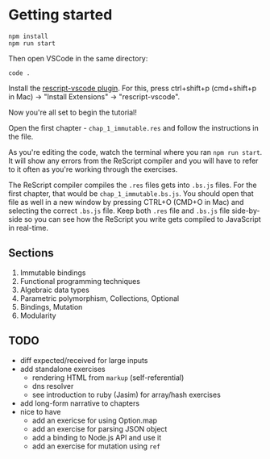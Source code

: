 # Getting started

```
npm install
npm run start
```

Then open VSCode in the same directory:

```
code .
```

Install the [rescript-vscode plugin](https://marketplace.visualstudio.com/items?itemName=chenglou92.rescript-vscode). For this, press ctrl+shift+p (cmd+shift+p in Mac) -> "Install Extensions" -> "rescript-vscode". 

Now you're all set to begin the tutorial!

Open the first chapter - `chap_1_immutable.res` and follow the instructions in the file. 

As you're editing the code, watch the terminal where you ran `npm run start`. It will show any errors from the ReScript compiler and you will have to refer to it often as you're working through the exercises.

The ReScript compiler compiles the `.res` files gets into `.bs.js` files. For the first chapter, that would be `chap_1_immutable.bs.js`. You should open that file as well in a new window by pressing CTRL+O (CMD+O in Mac) and selecting the correct `.bs.js` file. Keep both `.res` file and `.bs.js` file side-by-side so you can see how the ReScript you write gets compiled to JavaScript in real-time.

## Sections

1. Immutable bindings
2. Functional programming techniques
3. Algebraic data types
4. Parametric polymorphism, Collections, Optional
5. Bindings, Mutation
6. Modularity

## TODO

- diff expected/received for large inputs
- add standalone exercises
  - rendering HTML from `markup` (self-referential)
  - dns resolver
  - see introduction to ruby (Jasim) for array/hash exercises
- add long-form narrative to chapters
- nice to have
  - add an exericse for using Option.map
  - add an exercise for parsing JSON object
  - add a binding to Node.js API and use it
  - add an exercise for mutation using `ref`
